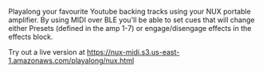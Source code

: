 Playalong your favourite Youtube backing tracks using your NUX portable amplifier.
By using MIDI over BLE you'll be able to set cues that will change either Presets (defined in the amp 1-7) or engage/disengage effects in the effects block.


Try out a live version at https://nux-midi.s3.us-east-1.amazonaws.com/playalong/nux.html
